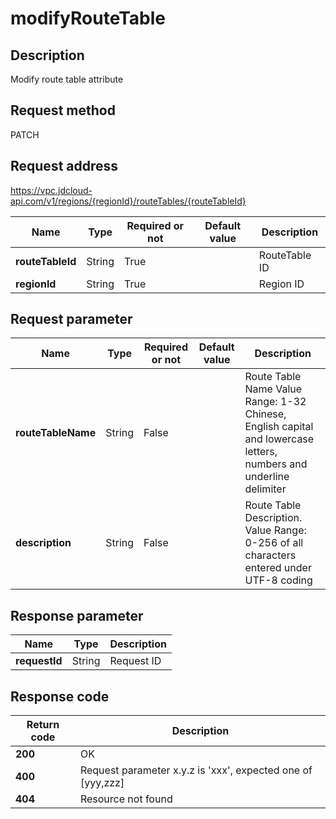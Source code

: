 # modifyRouteTable


## Description
Modify route table attribute

## Request method
PATCH

## Request address
https://vpc.jdcloud-api.com/v1/regions/{regionId}/routeTables/{routeTableId}

|Name|Type|Required or not|Default value|Description|
|---|---|---|---|---|
|**routeTableId**|String|True| |RouteTable ID|
|**regionId**|String|True| |Region ID|

## Request parameter
|Name|Type|Required or not|Default value|Description|
|---|---|---|---|---|
|**routeTableName**|String|False| |Route Table Name Value Range: 1-32 Chinese, English capital and lowercase letters, numbers and underline delimiter|
|**description**|String|False| |Route Table Description. Value Range: 0-256 of all characters entered under UTF-8 coding|


## Response parameter
|Name|Type|Description|
|---|---|---|
|**requestId**|String|Request ID|


## Response code
|Return code|Description|
|---|---|
|**200**|OK|
|**400**|Request parameter x.y.z is 'xxx', expected one of [yyy,zzz]|
|**404**|Resource not found|
